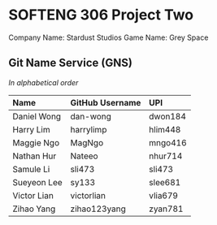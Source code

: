 # SOFTENG 306 Project Two
Company Name: Stardust Studios
Game Name: Grey Space

## Git Name Service (GNS)
_In alphabetical order_  

| Name          | GitHub Username | UPI     |
| :-------------|:----------------|:--------|
| Daniel Wong   | dan-wong        | dwon184 |
| Harry Lim     | harrylimp       | hlim448 |
| Maggie Ngo    | MagNgo          | mngo416 |
| Nathan Hur    | Nateeo          | nhur714 |
| Samule Li     | sli473          | sli473  |
| Sueyeon Lee   | sy133           | slee681 |
| Victor Lian   | victorlian      | vlia679 |
| Zihao Yang    | zihao123yang    | zyan781 |
